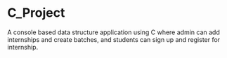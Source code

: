 # C_Project
A console based data structure application using C where admin can add internships and create batches, and students can sign up and register for internship. 
